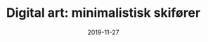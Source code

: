---
title: "Digital art: minimalistisk skifører"
date: 2019-11-27
categories: Digital Art
tags: 
    - minimalistisk
    - landskap
span: 4
---